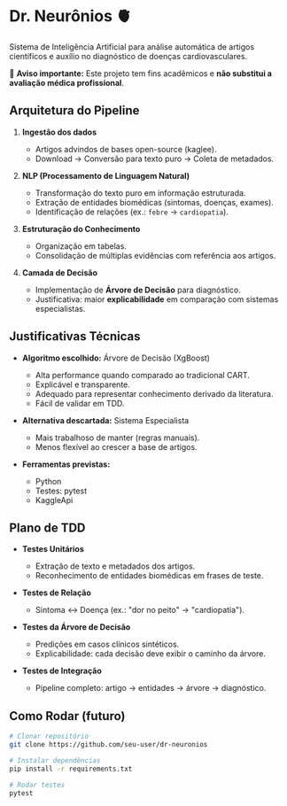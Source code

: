 # Dr. Neurônios 🫀
Sistema de Inteligência Artificial para análise automática de artigos científicos e auxílio no diagnóstico de doenças cardiovasculares.

🚨 **Aviso importante:** Este projeto tem fins acadêmicos e **não substitui a avaliação médica profissional**.


## Arquitetura do Pipeline

1. **Ingestão dos dados**  
   - Artigos advindos de bases open-source (kaglee).  
   - Download → Conversão para texto puro → Coleta de metadados.

2. **NLP (Processamento de Linguagem Natural)**  
   - Transformação do texto puro em informação estruturada.  
   - Extração de entidades biomédicas (sintomas, doenças, exames).  
   - Identificação de relações (ex.: `febre` → `cardiopatia`).  

3. **Estruturação do Conhecimento**  
   - Organização em tabelas.  
   - Consolidação de múltiplas evidências com referência aos artigos.

4. **Camada de Decisão**  
   - Implementação de **Árvore de Decisão** para diagnóstico.  
   - Justificativa: maior **explicabilidade** em comparação com sistemas especialistas.  

## Justificativas Técnicas

- **Algoritmo escolhido:** Árvore de Decisão (XgBoost)
  - Alta performance quando comparado ao tradicional CART.
  - Explicável e transparente.  
  - Adequado para representar conhecimento derivado da literatura.  
  - Fácil de validar em TDD.  

- **Alternativa descartada:** Sistema Especialista  
  - Mais trabalhoso de manter (regras manuais).  
  - Menos flexível ao crescer a base de artigos.  

- **Ferramentas previstas:**  
  - Python  
  - Testes: pytest
  - KaggleApi

## Plano de TDD

- **Testes Unitários**
  - Extração de texto e metadados dos artigos. 
  - Reconhecimento de entidades biomédicas em frases de teste.

- **Testes de Relação**
  - Sintoma ↔ Doença (ex.: "dor no peito" → "cardiopatia").

- **Testes da Árvore de Decisão**
  - Predições em casos clínicos sintéticos.
  - Explicabilidade: cada decisão deve exibir o caminho da árvore.

- **Testes de Integração**
  - Pipeline completo: artigo → entidades → árvore → diagnóstico.  


## Como Rodar (futuro)

```bash
# Clonar repositório
git clone https://github.com/seu-user/dr-neuronios

# Instalar dependências
pip install -r requirements.txt

# Rodar testes
pytest
